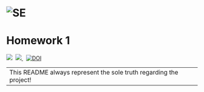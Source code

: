 # ![SE](./etc/repoBanner.PNG)
# Homework 1
<p>
    <img src="https://img.shields.io/badge/language-python-orange.svg">&nbsp; 
    <a href="https://travis-ci.com/github/varsha5595/seng-group-16">
        <img src="https://travis-ci.com/varsha5595/seng-group-16.svg?branch=master" />
    </a>&nbsp;
    <a href="https://zenodo.org/badge/latestdoi/287658342">
        <img src="https://zenodo.org/badge/287658342.svg" alt="DOI">
    </a>
</p>
<table>
    <tr>
        <td>
            This README always represent the sole truth regarding the project!
        </td>
    </tr>
</table>
